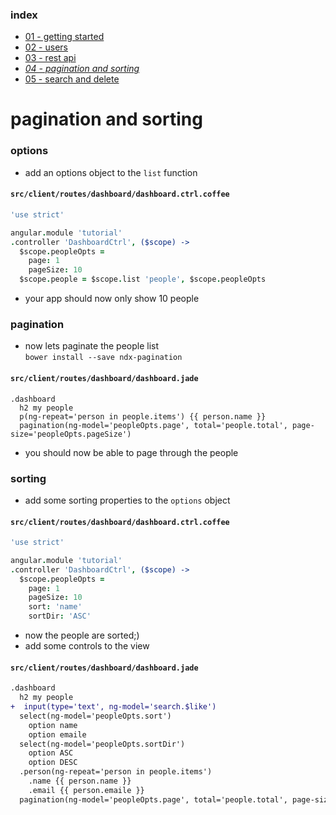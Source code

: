 ### index
- [01 - getting started](https://ndxbxrme.github.io/ndx-framework/docs/tutorial/01_getting_started.html)
- [02 - users](https://ndxbxrme.github.io/ndx-framework/docs/tutorial/02_users.html)
- [03 - rest api](https://ndxbxrme.github.io/ndx-framework/docs/tutorial/03_restapi.html)
- _[04 - pagination and sorting](https://ndxbxrme.github.io/ndx-framework/docs/tutorial/04_paging_and_sorting.html)_
- [05 - search and delete](https://ndxbxrme.github.io/ndx-framework/docs/tutorial/05_search_and_delete)

# pagination and sorting
### options
- add an options object to the `list` function  

#### `src/client/routes/dashboard/dashboard.ctrl.coffee`  

```coffeescript
'use strict'

angular.module 'tutorial'
.controller 'DashboardCtrl', ($scope) ->
  $scope.peopleOpts =
    page: 1
    pageSize: 10
  $scope.people = $scope.list 'people', $scope.peopleOpts
```

- your app should now only show 10 people  

### pagination
- now lets paginate the people list  
`bower install --save ndx-pagination`  

#### `src/client/routes/dashboard/dashboard.jade` 

```jade
.dashboard
  h2 my people
  p(ng-repeat='person in people.items') {{ person.name }}
  pagination(ng-model='peopleOpts.page', total='people.total', page-size='peopleOpts.pageSize')
```
- you should now be able to page through the people  

### sorting
- add some sorting properties to the `options` object

#### `src/client/routes/dashboard/dashboard.ctrl.coffee`  

```coffeescript
'use strict'

angular.module 'tutorial'
.controller 'DashboardCtrl', ($scope) ->
  $scope.peopleOpts =
    page: 1
    pageSize: 10
    sort: 'name'
    sortDir: 'ASC'
```   

- now the people are sorted;)
- add some controls to the view

#### `src/client/routes/dashboard/dashboard.jade` 

```diff
.dashboard
  h2 my people
+  input(type='text', ng-model='search.$like')
  select(ng-model='peopleOpts.sort')
    option name
    option emaile
  select(ng-model='peopleOpts.sortDir')
    option ASC
    option DESC
  .person(ng-repeat='person in people.items') 
    .name {{ person.name }}
    .email {{ person.emaile }}
  pagination(ng-model='peopleOpts.page', total='people.total', page-size='peopleOpts.pageSize')
```